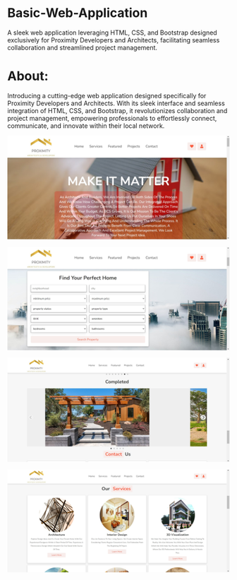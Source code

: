 # Basic-Web-Application
A sleek web application leveraging HTML, CSS, and Bootstrap designed exclusively for Proximity Developers and Architects, facilitating seamless collaboration and streamlined project management.


About:
======

Introducing a cutting-edge web application designed specifically for Proximity Developers and Architects. With its sleek interface and seamless integration of HTML, CSS, and Bootstrap, it revolutionizes collaboration and project management, empowering professionals to effortlessly connect, communicate, and innovate within their local network.


![](results/output1.jpg)

![](results/output2.jpg)

![](results/output3.jpg)

![](results/output4.jpg)




